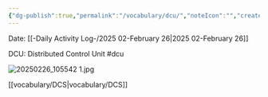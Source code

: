 ```yaml
---
{"dg-publish":true,"permalink":"/vocabulary/dcu/","noteIcon":"","created":"2025-02-26T13:09:40.158-06:00"}
---
```


Date: [[-Daily Activity Log-/2025 02-February 26\|2025 02-February 26]]

DCU: Distributed Control Unit
#dcu 

![20250226_105542 1.jpg](/img/user/20250226_105542%201.jpg)

[[vocabulary/DCS\|vocabulary/DCS]]